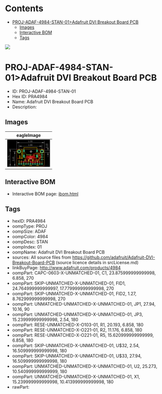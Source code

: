 



Contents
========

* [PROJ-ADAF-4984-STAN-01>Adafruit DVI Breakout Board PCB](#proj-adaf-4984-stan-01adafruit-dvi-breakout-board-pcb)
	* [Images](#images)
	* [Interactive BOM](#interactive-bom)
	* [Tags](#tags)
  
![][im]
# PROJ-ADAF-4984-STAN-01>Adafruit DVI Breakout Board PCB

- ID: PROJ-ADAF-4984-STAN-01
- Hex ID: PRA4984
- Name: Adafruit DVI Breakout Board PCB
- Description: 

## Images
  
  

|eagleImage|
| :---: |
|[![eagleImage](eagleImage_140.png)](eagleImage_600.png)|

## Interactive BOM

- Interactive BOM page: [ibom.html](kicad/bom/ibom.html)

## Tags

- hexID: PRA4984
- oompType: PROJ
- oompSize: ADAF
- oompColor: 4984
- oompDesc: STAN
- oompIndex: 01
- oompName: Adafruit DVI Breakout Board PCB
- sources: All source files from https://github.com/adafruit/Adafruit-DVI-Breakout-Board-PCB (source licence details in srcLicense.md)
- linkBuyPage: http://www.adafruit.com/products/4984
- oompPart: CAPC-0603-X-UNMATCHED-01, C1, 23.875999999999998, 6.858, 270
- oompPart: SKIP-UNMATCHED-X-UNMATCHED-01, FID1, 24.764999999999997, 17.779999999999998, 270
- oompPart: SKIP-UNMATCHED-X-UNMATCHED-01, FID2, 1.27, 8.762999999999998, 270
- oompPart: UNMATCHED-UNMATCHED-X-UNMATCHED-01, JP1, 27.94, 10.16, 90
- oompPart: UNMATCHED-UNMATCHED-X-UNMATCHED-01, JP3, 15.239999999999998, 2.54, 180
- oompPart: RESE-UNMATCHED-X-O103-01, R1, 20.193, 6.858, 180
- oompPart: RESE-UNMATCHED-X-O221-01, R2, 11.176, 6.858, 180
- oompPart: RESE-UNMATCHED-X-O221-01, R5, 15.620999999999999, 6.858, 180
- oompPart: SKIP-UNMATCHED-X-UNMATCHED-01, U$32, 2.54, 16.509999999999998, 180
- oompPart: SKIP-UNMATCHED-X-UNMATCHED-01, U$33, 27.94, 16.509999999999998, 180
- oompPart: UNMATCHED-UNMATCHED-X-UNMATCHED-01, U2, 25.273, 10.540999999999999, 180
- oompPart: UNMATCHED-UNMATCHED-X-UNMATCHED-01, X1, 15.239999999999998, 10.413999999999998, 180
- rawPart: 



[im]: eagleImage_450.png
